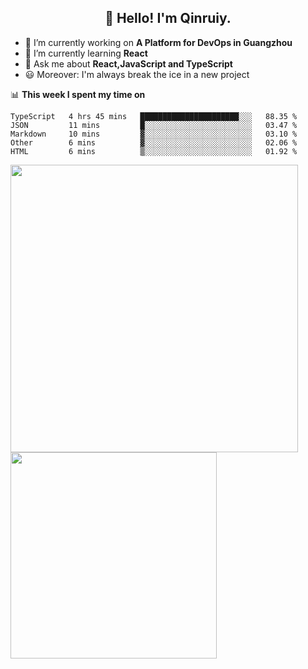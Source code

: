 <h2 align="center">👋 Hello! I'm Qinruiy.</h2>


- 🔭 I’m currently working on **A Platform for DevOps in Guangzhou**
- 🌱 I’m currently learning **React**
- 💬 Ask me about **React,JavaScript and TypeScript**
- 😃 Moreover: I'm always break the ice in a new project

📊 **This week I spent my time on**

<!--START_SECTION:waka-->
```text
TypeScript   4 hrs 45 mins   ██████████████████████░░░   88.35 % 
JSON         11 mins         █░░░░░░░░░░░░░░░░░░░░░░░░   03.47 % 
Markdown     10 mins         ▓░░░░░░░░░░░░░░░░░░░░░░░░   03.10 % 
Other        6 mins          ▓░░░░░░░░░░░░░░░░░░░░░░░░   02.06 % 
HTML         6 mins          ▒░░░░░░░░░░░░░░░░░░░░░░░░   01.92 % 
```
<!--END_SECTION:waka-->

<p>
<img align="left" width="460" src="https://github-readme-stats.vercel.app/api?username=Qinruiy&custom_title=Qrinruiy's Github Stats&theme=graywhite&hide_border=true"/> <img align="left" width="330" src="https://github-readme-stats.vercel.app/api/top-langs/?username=Qinruiy&layout=compact&theme=graywhite&hide_border=true"/>
</p>
